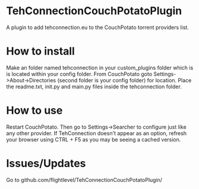 TehConnectionCouchPotatoPlugin
==============================

A plugin to add tehconnection.eu to the CouchPotato torrent providers list.


How to install
===========
Make an folder named tehconnection in your custom_plugins folder which is is located within your config folder. From CouchPotato goto Settings->About->Directories (second folder is your config folder) for location. Place the readme.txt, init.py and main.py files inside the tehconnection folder.


How to use
===========
Restart CouchPotato. Then go to Settings->Searcher to configure just like any other provider. If TehConnection doesn't appear as an option, refresh your browser using CTRL + F5 as you may be seeing a cached version.


Issues/Updates
===========
Go to github.com/flightlevel/TehConnectionCouchPotatoPlugin/

